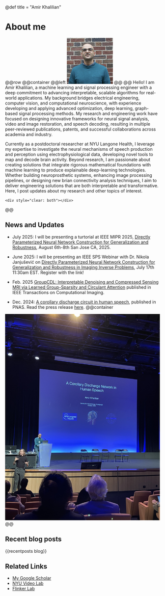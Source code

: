 @def title = "Amir Khalilian"

# About me
@@row
@@container
@@left ![](/assets/my_avatar2.jpg) @@
@@
Hello! I am Amir Khalilian, a machine learning and signal processing engineer with a deep commitment to advancing interpretable, scalable algorithms for real-world applications. My background bridges electrical engineering, computer vision, and computational neuroscience, with experience developing and applying advanced optimization, deep learning, graph-based signal processing methods. My research and engineering work have focused on designing innovative frameworks for neural signal analysis, video and image restoration, and speech decoding, resulting in multiple peer-reviewed publications, patents, and successful collaborations across academia and industry.

Currently as a postdoctoral researcher at NYU Langone Health, I leverage my expertise to investigate the neural mechanisms of speech production and perception using electrophysiological data, developing novel tools to map and decode brain activity. Beyond research, I am passionate about creating solutions that integrate rigorous mathematical foundations with machine learning to produce explainable deep-learning technologies. Whether building neuroprosthetic systems, enhancing image processing pipelines, or designing new brian connectivity analysis techniques, I aim to deliver engineering solutions that are both interpretable and transformative. Here, I post updates about my research and other topics of interest. 
~~~
<div style="clear: both"></div>
~~~
@@

## News and Updates

* July 2025: I will be presenting a turtorial at IEEE MIPR 2025, [Directly Parameterized Neural Network Construction for Generalization and Robustness](https://sites.google.com/view/mipr-2025/tutorial), August 6th-8th San Jose CA, 2025.

* June 2025: I will be presenting an IEEE SPS Webinar with Dr. Nikola Janjušević on [Directly Parameterized Neural Network Construction for Generalization and Robustness in Imaging Inverse Problems](https://signalprocessingsociety.org/blog/sps-webinar-directly-parameterized-neural-network-construction-generalization-and-robustness), July 17th 11:30am EST. Register with the link!

* Feb. 2025 [GroupCDL: Interpretable Denoising and Compressed Sensing MRI via Learned Group-Sparsity and Circulant Attention](https://ieeexplore.ieee.org/document/10874214) published in IEEE Transactions on Computational Imaging.

* Dec. 2024: [A corollary discharge circuit in human speech](https://www.pnas.org/doi/full/10.1073/pnas.2404121121), published in PNAS. Read the press release [here](https://nyulangone.org/news/brain-mapping-advances-understanding-human-speech-hallucinations-schizophrenia).
@@container
<center>
<img 
    id=updatepictall
    src="assets/News/SNL2023/SNL_Pressent.jpg"
>
</center>
@@



## Recent blog posts
{{recentposts blog}}

## Related Links
* [My Google Scholar](https://scholar.google.com/citations?user=77m7Q-UAAAAJ&hl=en&oi=ao)
* [NYU Video Lab](https://wp.nyu.edu/videolab/)
* [Flinker Lab](https://flinkerlab.org)
